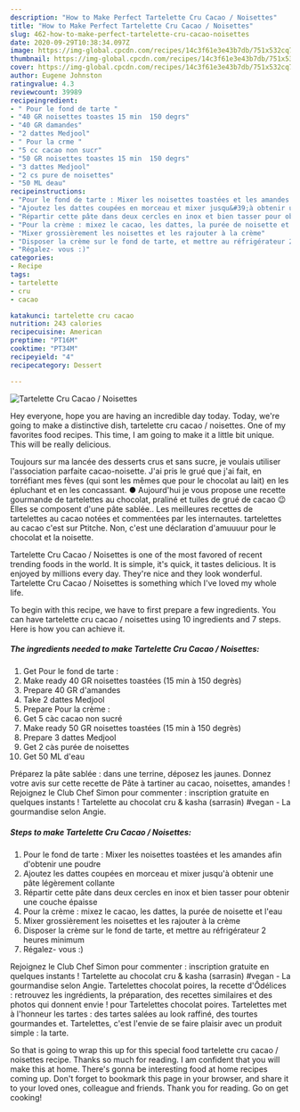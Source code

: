 ```yaml
---
description: "How to Make Perfect Tartelette Cru Cacao / Noisettes"
title: "How to Make Perfect Tartelette Cru Cacao / Noisettes"
slug: 462-how-to-make-perfect-tartelette-cru-cacao-noisettes
date: 2020-09-29T10:38:34.097Z
image: https://img-global.cpcdn.com/recipes/14c3f61e3e43b7db/751x532cq70/tartelette-cru-cacao-noisettes-photo-principale-de-la-recette.jpg
thumbnail: https://img-global.cpcdn.com/recipes/14c3f61e3e43b7db/751x532cq70/tartelette-cru-cacao-noisettes-photo-principale-de-la-recette.jpg
cover: https://img-global.cpcdn.com/recipes/14c3f61e3e43b7db/751x532cq70/tartelette-cru-cacao-noisettes-photo-principale-de-la-recette.jpg
author: Eugene Johnston
ratingvalue: 4.3
reviewcount: 39989
recipeingredient:
- " Pour le fond de tarte "
- "40 GR noisettes toastes 15 min  150 degrs"
- "40 GR damandes"
- "2 dattes Medjool"
- " Pour la crme "
- "5 cc cacao non sucr"
- "50 GR noisettes toastes 15 min  150 degrs"
- "3 dattes Medjool"
- "2 cs pure de noisettes"
- "50 ML deau"
recipeinstructions:
- "Pour le fond de tarte : Mixer les noisettes toastées et les amandes afin d&#39;obtenir une poudre"
- "Ajoutez les dattes coupées en morceau et mixer jusqu&#39;à obtenir une pâte légèrement collante"
- "Répartir cette pâte dans deux cercles en inox et bien tasser pour obtenir une couche épaisse"
- "Pour la crème : mixez le cacao, les dattes, la purée de noisette et l&#39;eau"
- "Mixer grossièrement les noisettes et les rajouter à la crème"
- "Disposer la crème sur le fond de tarte, et mettre au réfrigérateur 2 heures minimum"
- "Régalez- vous :)"
categories:
- Recipe
tags:
- tartelette
- cru
- cacao

katakunci: tartelette cru cacao 
nutrition: 243 calories
recipecuisine: American
preptime: "PT16M"
cooktime: "PT34M"
recipeyield: "4"
recipecategory: Dessert

---
```



![Tartelette Cru Cacao / Noisettes](https://img-global.cpcdn.com/recipes/14c3f61e3e43b7db/751x532cq70/tartelette-cru-cacao-noisettes-photo-principale-de-la-recette.jpg)

Hey everyone, hope you are having an incredible day today. Today, we're going to make a distinctive dish, tartelette cru cacao / noisettes. One of my favorites food recipes. This time, I am going to make it a little bit unique. This will be really delicious.

Toujours sur ma lancée des desserts crus et sans sucre, je voulais utiliser l&#39;association parfaite cacao-noisette. J&#39;ai pris le grué que j&#39;ai fait, en torréfiant mes fèves (qui sont les mêmes que pour le chocolat au lait) en les épluchant et en les concassant. ● Aujourd&#39;hui je vous propose une recette gourmande de tartelettes au chocolat, praliné et tuiles de grué de cacao 😉 Elles se composent d&#39;une pâte sablée.. Les meilleures recettes de tartelettes au cacao notées et commentées par les internautes. tartelettes au cacao c&#39;est sur Ptitche. Non, c&#39;est une déclaration d&#39;amuuuur pour le chocolat et la noisette.

Tartelette Cru Cacao / Noisettes is one of the most favored of recent trending foods in the world. It is simple, it's quick, it tastes delicious. It is enjoyed by millions every day. They're nice and they look wonderful. Tartelette Cru Cacao / Noisettes is something which I've loved my whole life.


To begin with this recipe, we have to first prepare a few ingredients. You can have tartelette cru cacao / noisettes using 10 ingredients and 7 steps. Here is how you can achieve it.

<!--inarticleads1-->

##### The ingredients needed to make Tartelette Cru Cacao / Noisettes:

1. Get  Pour le fond de tarte :
1. Make ready 40 GR noisettes toastées (15 min à 150 degrès)
1. Prepare 40 GR d&#39;amandes
1. Take 2 dattes Medjool
1. Prepare  Pour la crème :
1. Get 5 càc cacao non sucré
1. Make ready 50 GR noisettes toastées (15 min à 150 degrès)
1. Prepare 3 dattes Medjool
1. Get 2 càs purée de noisettes
1. Get 50 ML d&#39;eau


Préparez la pâte sablée : dans une terrine, déposez les jaunes. Donnez votre avis sur cette recette de Pâte à tartiner au cacao, noisettes, amandes ! Rejoignez le Club Chef Simon pour commenter : inscription gratuite en quelques instants ! Tartelette au chocolat cru &amp; kasha (sarrasin) #vegan - La gourmandise selon Angie. 

<!--inarticleads2-->

##### Steps to make Tartelette Cru Cacao / Noisettes:

1. Pour le fond de tarte : Mixer les noisettes toastées et les amandes afin d&#39;obtenir une poudre
1. Ajoutez les dattes coupées en morceau et mixer jusqu&#39;à obtenir une pâte légèrement collante
1. Répartir cette pâte dans deux cercles en inox et bien tasser pour obtenir une couche épaisse
1. Pour la crème : mixez le cacao, les dattes, la purée de noisette et l&#39;eau
1. Mixer grossièrement les noisettes et les rajouter à la crème
1. Disposer la crème sur le fond de tarte, et mettre au réfrigérateur 2 heures minimum
1. Régalez- vous :)


Rejoignez le Club Chef Simon pour commenter : inscription gratuite en quelques instants ! Tartelette au chocolat cru &amp; kasha (sarrasin) #vegan - La gourmandise selon Angie. Tartelettes chocolat poires, la recette d&#39;Ôdélices : retrouvez les ingrédients, la préparation, des recettes similaires et des photos qui donnent envie ! pour Tartelettes chocolat poires. Tartelettes met à l&#39;honneur les tartes : des tartes salées au look raffiné, des tourtes gourmandes et. Tartelettes, c&#39;est l&#39;envie de se faire plaisir avec un produit simple : la tarte. 

So that is going to wrap this up for this special food tartelette cru cacao / noisettes recipe. Thanks so much for reading. I am confident that you will make this at home. There's gonna be interesting food at home recipes coming up. Don't forget to bookmark this page in your browser, and share it to your loved ones, colleague and friends. Thank you for reading. Go on get cooking!
